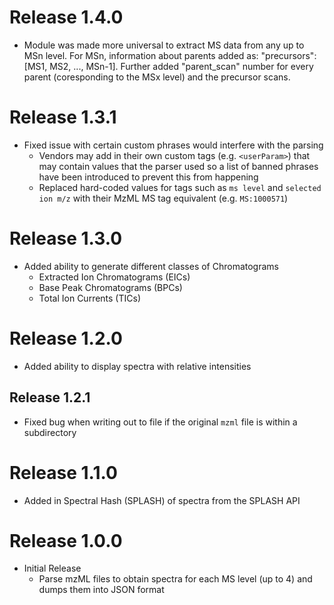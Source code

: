 # Release 1.4.0

* Module was made more universal to extract MS data from any 
up to MSn level. For MSn, information about parents added as:
"precursors": [MS1, MS2, ..., MSn-1]. Further added "parent_scan"
number for every parent (coresponding to the MSx level) and the 
precursor scans.  

# Release 1.3.1

* Fixed issue with certain custom phrases would interfere with the parsing
  * Vendors may add in their own custom tags (e.g. `<userParam>`) that may contain values that the parser used so a list of banned phrases have been introduced to prevent this from happening
  * Replaced hard-coded values for tags such as `ms level` and `selected ion m/z` with their MzML MS tag equivalent (e.g. `MS:1000571`)

# Release 1.3.0

* Added ability to generate different classes of Chromatograms
  * Extracted Ion Chromatograms (EICs)
  * Base Peak Chromatograms (BPCs)
  * Total Ion Currents (TICs)

# Release 1.2.0

* Added ability to display spectra with relative intensities

## Release 1.2.1

* Fixed bug when writing out to file if the original `mzml` file is within a subdirectory

# Release 1.1.0

* Added in Spectral Hash (SPLASH) of spectra from the SPLASH API

# Release 1.0.0

* Initial Release
  * Parse mzML files to obtain spectra for each MS level (up to 4) and dumps them into JSON format